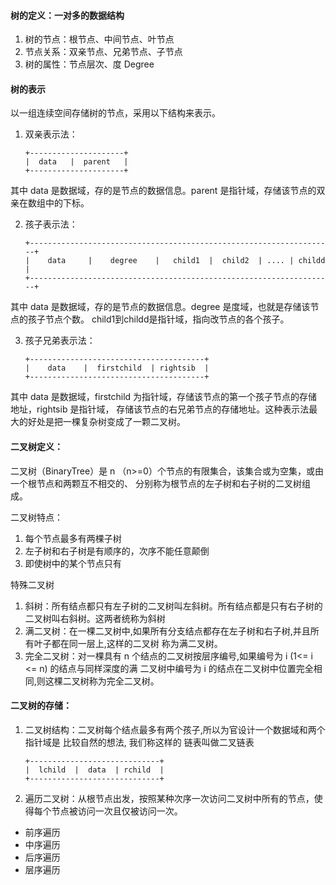 

#### 树的定义：一对多的数据结构

   1. 树的节点：根节点、中间节点、叶节点
   2. 节点关系：双亲节点、兄弟节点、子节点
   3. 树的属性：节点层次、度 Degree 

#### 树的表示
   以一组连续空间存储树的节点，采用以下结构来表示。
   1. 双亲表示法：
        ```
        +---------------------+
        |  data   |  parent   |
        +---------------------+
        ```
   其中 data 是数据域，存的是节点的数据信息。parent 是指针域，存储该节点的双亲在数组中的下标。
    
   2. 孩子表示法：
        ```
        +--------------------------------------------------------------------+
        |    data     |    degree    |   child1  |  child2  | .... | childd  |
        +--------------------------------------------------------------------+
        ```
   其中 data 是数据域，存的是节点的数据信息。degree 是度域，也就是存储该节点的孩子节点个数。
   child1到childd是指针域，指向改节点的各个孩子。

   3. 孩子兄弟表示法：  
        ``` 
        +---------------------------------------+
        |    data    |  firstchild  | rightsib  |
        +---------------------------------------+
        ```
   其中 data 是数据域，firstchild 为指针域，存储该节点的第一个孩子节点的存储地址，rightsib 是指针域，
   存储该节点的右兄弟节点的存储地址。这种表示法最大的好处是把一棵复杂树变成了一颗二叉树。
  
#### 二叉树定义：
   
   二叉树（BinaryTree）是 n （n>=0）个节点的有限集合，该集合或为空集，或由一个根节点和两颗互不相交的、
   分别称为根节点的左子树和右子树的二叉树组成。
   
   二叉树特点：
   
   1. 每个节点最多有两棵子树
   2. 左子树和右子树是有顺序的，次序不能任意颠倒
   3. 即使树中的某个节点只有
    
   特殊二叉树
   
   1. 斜树：所有结点都只有左子树的二叉树叫左斜树。所有结点都是只有右子树的二叉树叫右斜树。这两者统称为斜树
   2. 满二叉树：在一棵二叉树中,如果所有分支结点都存在左子树和右子树,并且所有叶子都在同一层上,这样的二叉树
   称为满二叉树。
   3. 完全二叉树：对一棵具有 n 个结点的二叉树按层序编号,如果编号为 i (1<= i <= n) 的结点与同样深度的满
   二叉树中编号为 i 的结点在二叉树中位置完全相同,则这棵二叉树称为完全二叉树。
   
#### 二叉树的存储：
      
   1. 二叉树结构：二叉树每个结点最多有两个孩子,所以为官设计一个数据域和两个指针域是 比较自然的想法, 我们称这样的
      链表叫做二叉链表
       ``` 
       +-----------------------------+
       |  lchild  |  data  | rchild  |
       +-----------------------------+
       ```
   2. 遍历二叉树：从根节点出发，按照某种次序一次访问二叉树中所有的节点，使得每个节点被访问一次且仅被访问一次。
   
   - 前序遍历
   - 中序遍历
   - 后序遍历
   - 层序遍历